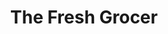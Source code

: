 ---
title: "The Fresh Grocer"
url: /philadelphia/the-fresh-grocer-north-broad-street/
shop: supermarket
---